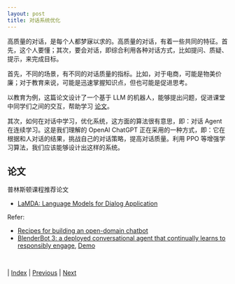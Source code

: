 ```yaml
---
layout: post
title: 对话系统优化
---
```


高质量的对话，是每个人都梦寐以求的。高质量的对话，有着一些共同的特征。首先，这个人要懂；其次，要会对话，即综合利用各种对话方式，比如提问、质疑、提示，来完成目标。

首先，不同的场景，有不同的对话质量的指标。比如，对于电商，可能是物美价廉；对于教育来说，可能是迅速掌握知识点，但也可能是促进思考。

以教育为例，这篇论文设计了一个基于 LLM 的机器人，能够提出问题，促进课堂中同学们之间的交互，帮助学习 [论文](https://www.semanticscholar.org/paper/Large-Language-Model-Driven-Classroom-Flipping%3A-Tan/64809140c38ce9d4bee3a30c59da9a1decd88b97)。

其次，如何在对话中学习，优化系统，这方面的算法很有意思，即：对话 Agent 在连续学习。这是我们理解的 OpenAI ChatGPT 正在采用的一种方式，即：它在根据和人对话的结果，挑战自己的对话策略，提高对话质量。利用 PPO 等增强学习算法，我们应该能够设计出这样的系统。

## 论文

普林斯顿课程推荐论文
- [LaMDA: Language Models for Dialog Application](https://arxiv.org/pdf/2201.08239.pdf)

Refer:
- [Recipes for building an open-domain chatbot](https://arxiv.org/pdf/2004.13637.pdf)
- [BlenderBot 3: a deployed conversational agent that continually learns to responsibly engage](https://arxiv.org/pdf/2208.03188.pdf), [Demo](https://blenderbot.ai/)

<br/>

| [Index](./) | [Previous](3-17-chatbot-dev) | [Next](3-20-rag-app-dev)
